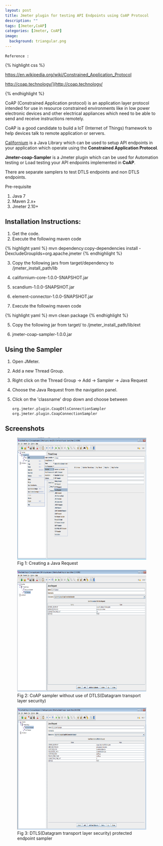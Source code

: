 ```yaml
---
layout: post
title: Jmeter plugin for testing API Endpoints using CoAP Protocol
description: ""
tags: [Jmeter,CoAP]
categories: [Jmeter, CoAP]
image:
  background: triangular.png
---
```


`Reference : `

{% highlight css %}

https://en.wikipedia.org/wiki/Constrained_Application_Protocol

http://coap.technology/](http://coap.technology/

{% endhighlight %}

CoAP (Constrained Application protocol) is an application layer protocol intended for use in resource constrained environments like in low power electronic devices and other electrical appliances which need to be able to send and receive instructions remotely.

CoAP is a good candidate to build a IoT (Internet of Things) framework to help devices talk to remote application or servers.

[Californium](http://www.eclipse.org/californium/) is a Java Library which can be used to setup API endpoints in your application which operate using the **Constrained Application Protocol**.

**Jmeter-coap-Sampler** is a Jmeter plugin which can be used for Automation testing or Load testing your API endpoints implemented in **CoAP**.

There are separate samplers to test DTLS endpoints and non DTLS endpoints.


Pre-requisite

1. Java 7
2. Maven 2.x+
3. Jmeter 2.10+


Installation Instructions:
----------------------------

1. Get the code.
2. Execute the following maven code

{% highlight yaml %}
mvn dependency:copy-dependencies install -DexcludeGroupIds=org.apache.jmeter
{% endhighlight %}
  
3. Copy the following jars from target/dependency to  /jmeter_install_path/lib
  
  1. californium-core-1.0.0-SNAPSHOT.jar
  2. scandium-1.0.0-SNAPSHOT.jar
  3. element-connector-1.0.0-SNAPSHOT.jar
 
4. Execute the following maven code

{% highlight yaml %}
mvn clean package 
{% endhighlight %}


5. Copy the following jar from target/ to  /jmeter_install_path/lib/ext

 1.  jmeter-coap-sampler-1.0.0.jar


Using the Sampler
----------------------

1. Open JMeter.
2. Add a new Thread Group.
3. Right click on the Thread Group -> Add -> Sampler -> Java Request
4. Choose the Java Request from the navigation panel.
5. Click on the 'classname' drop down and choose between

       org.jmeter.plugin.CoapDtlsConnectionSampler
       org.jmeter.plugin.CoapConnectionSampler


Screenshots
---------------------

<figure class="center">
<img src="/images/jmeter/Java-request.png" height="400px"></img>

<figcaption>Fig 1: Creating a Java Request</figcaption>
</figure>

<figure class="center">
<img src="/images/jmeter/coap.png" height="400px"></img>

<figcaption>Fig 2: CoAP sampler without use of DTLS(Datagram transport layer security)</figcaption>
</figure>

<figure class="center">
<img src="/images/jmeter/dtls.png" height="400px"></img>

<figcaption>Fig 3: DTLS(Datagram transport layer security) protected endpoint sampler </figcaption>
</figure>
